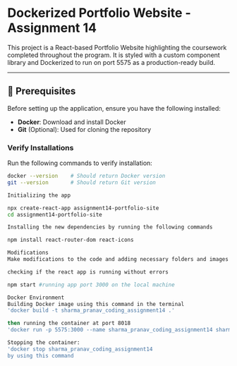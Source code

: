 # Dockerized Portfolio Website - Assignment 14

This project is a React-based Portfolio Website highlighting the coursework completed throughout the program. It is styled with a custom component library and Dockerized to run on port 5575 as a production-ready build.

---

## **📌 Prerequisites**

Before setting up the application, ensure you have the following installed:

- **Docker**: Download and install Docker
- **Git** (Optional): Used for cloning the repository

### **Verify Installations**

Run the following commands to verify installation:

```bash
docker --version    # Should return Docker version
git --version       # Should return Git version

Initializing the app

npx create-react-app assignment14-portfolio-site
cd assignment14-portfolio-site

Installing the new dependencies by running the following commands

npm install react-router-dom react-icons

Modifications
Make modifications to the code and adding necessary folders and images to the project.

checking if the react app is running without errors

npm start #running app port 3000 on the local machine

Docker Environment
Building Docker image using this command in the terminal
'docker build -t sharma_pranav_coding_assignment14 .'

then running the container at port 8018
'docker run -p 5575:3000 --name sharma_pranav_coding_assignment14 sharma_pranav_coding_assignment14' using this command.

Stopping the container:
'docker stop sharma_pranav_coding_assignment14
by using this command
```